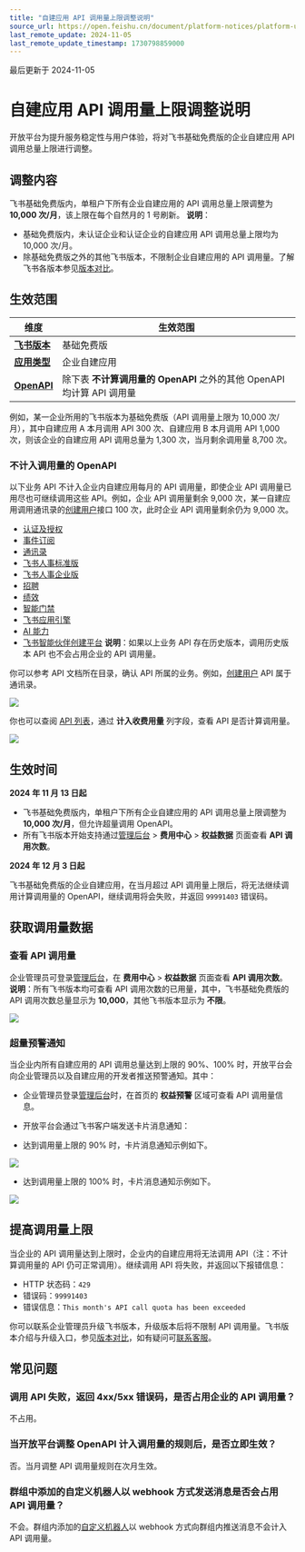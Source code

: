 ```yaml
---
title: "自建应用 API 调用量上限调整说明"
source_url: https://open.feishu.cn/document/platform-notices/platform-updates-/custom-app-api-call-limit
last_remote_update: 2024-11-05
last_remote_update_timestamp: 1730798859000
---
```

最后更新于 2024-11-05

# 自建应用 API 调用量上限调整说明

开放平台为提升服务稳定性与用户体验，将对飞书基础免费版的企业自建应用 API 调用总量上限进行调整。

## 调整内容

飞书基础免费版内，单租户下所有企业自建应用的 API 调用总量上限调整为 **10,000 次/月**，该上限在每个自然月的 1 号刷新。
**说明**：
- 基础免费版内，未认证企业和认证企业的自建应用 API 调用总量上限均为 10,000 次/月。
- 除基础免费版之外的其他飞书版本，不限制企业自建应用的 API 调用量。了解飞书各版本参见[版本对比](https://www.feishu.cn/service)。

## 生效范围

维度 | 生效范围
--- | ---
**[飞书版本](https://www.feishu.cn/service)** | 基础免费版
**[应用类型](https://open.feishu.cn/document/home/app-types-introduction/overview)** | 企业自建应用
**[OpenAPI](https://open.feishu.cn/document/ukTMukTMukTM/uYTM5UjL2ETO14iNxkTN/server-api-list)** | 除下表 **不计算调用量的 OpenAPI** 之外的其他 OpenAPI 均计算 API 调用量

例如，某一企业所用的飞书版本为基础免费版（API 调用量上限为 10,000 次/月），其中自建应用 A 本月调用 API 300 次、自建应用 B 本月调用 API 1,000 次，则该企业的自建应用 API 调用总量为 1,300 次，当月剩余调用量 8,700 次。

### 不计入调用量的 OpenAPI

以下业务 API 不计入企业内自建应用每月的 API 调用量，即使企业 API 调用量已用尽也可继续调用这些 API。例如，企业 API 调用量剩余 9,000 次，某一自建应用调用通讯录的[创建用户](https://open.feishu.cn/document/uAjLw4CM/ukTMukTMukTM/reference/contact-v3/user/create)接口 100 次，此时企业 API 调用量剩余仍为 9,000 次。

- [认证及授权](https://open.feishu.cn/document/uAjLw4CM/ukTMukTMukTM/passport-v1/session/usum)
- [事件订阅](https://open.feishu.cn/document/ukTMukTMukTM/uYDNxYjL2QTM24iN0EjN/event-v1/outbound_ip/list)
- [通讯录](https://open.feishu.cn/document/uAjLw4CM/ukTMukTMukTM/reference/contact-v3/resources)
- [飞书人事标准版](https://open.feishu.cn/document/uAjLw4CM/ukTMukTMukTM/ehr/ehr-v1/employee/list)
- [飞书人事企业版](https://open.feishu.cn/document/uAjLw4CM/ukTMukTMukTM/reference/corehr-v1/overview)
- [招聘](https://open.feishu.cn/document/ukTMukTMukTM/uMzM1YjLzMTN24yMzUjN/hire-v1/recruitment-development-guide)
- [绩效](https://open.feishu.cn/document/uAjLw4CM/ukTMukTMukTM/performance-v1/semester/list)
- [智能门禁](https://open.feishu.cn/document/uAjLw4CM/ukTMukTMukTM/acs-v1/development-guide)
- [飞书应用引擎](https://open.feishu.cn/document/uAjLw4CM/ukTMukTMukTM/apaas-v1/application-function/invoke)
- [AI 能力](https://open.feishu.cn/document/uAjLw4CM/ukTMukTMukTM/reference/ai/optical_char_recognition-v1/image/basic_recognize)
- [飞书智能伙伴创建平台](https://open.feishu.cn/document/uAjLw4CM/ukTMukTMukTM/aily-v1/aily_session/create)
**说明**：如果以上业务 API 存在历史版本，调用历史版本 API 也不会占用企业的 API 调用量。

你可以参考 API 文档所在目录，确认 API 所属的业务。例如，[创建用户](https://open.feishu.cn/document/uAjLw4CM/ukTMukTMukTM/reference/contact-v3/user/create) API 属于通讯录。

![](https://sf3-cn.feishucdn.com/obj/open-platform-opendoc/b7157a4e4572ac1a07ce5ac2080be423_Qn7blVJXvX.png?height=946&lazyload=true&maxWidth=600&width=2866)

你也可以查阅 [API 列表](https://open.feishu.cn/document/ukTMukTMukTM/uYTM5UjL2ETO14iNxkTN/server-api-list)，通过 **计入收费用量** 列字段，查看 API 是否计算调用量。

![](https://sf3-cn.feishucdn.com/obj/open-platform-opendoc/61980d739e4eb544e21988a81459907d_oAsF5MHqc2.png?height=486&lazyload=true&maxWidth=600&width=1742)

## 生效时间

**2024 年 11 月 13 日起**

- 飞书基础免费版内，单租户下所有企业自建应用的 API 调用总量上限调整为 **10,000 次/月**，但允许超量调用 OpenAPI。
- 所有飞书版本开始支持通过[管理后台](https://www.feishu.cn/admin) > **费用中心** > **权益数据** 页面查看 **API 调用次数**。

**2024 年 12 月 3 日起**

飞书基础免费版的企业自建应用，在当月超过 API 调用量上限后，将无法继续调用计算调用量的 OpenAPI，继续调用将会失败，并返回 `99991403` 错误码。

## 获取调用量数据

### 查看 API 调用量

企业管理员可登录[管理后台](https://www.feishu.cn/admin)，在 **费用中心** > **权益数据** 页面查看 **API 调用次数**。
**说明**：所有飞书版本均可查看 API 调用次数的已用量，其中，飞书基础免费版的 API 调用次数总量显示为 **10,000**，其他飞书版本显示为 **不限**。

![](https://sf3-cn.feishucdn.com/obj/open-platform-opendoc/ff6f7f40593fcaeb59668c063de00176_DZZoXwAOhA.png?height=1408&lazyload=true&maxWidth=600&width=2882)

### 超量预警通知

当企业内所有自建应用的 API 调用总量达到上限的 90%、100% 时，开放平台会向企业管理员以及自建应用的开发者推送预警通知。其中：

- 企业管理员登录[管理后台](https://www.feishu.cn/admin)时，在首页的 **权益预警** 区域可查看 API 调用量信息。

- 开放平台会通过飞书客户端发送卡片消息通知：

- 达到调用量上限的 90% 时，卡片消息通知示例如下。

![](https://sf3-cn.feishucdn.com/obj/open-platform-opendoc/b498fabc88ab25f2a01fce04b798f95e_TAxGOt9d48.png?height=1018&lazyload=true&maxWidth=600&width=2354)

- 达到调用量上限的 100% 时，卡片消息通知示例如下。

![](https://sf3-cn.feishucdn.com/obj/open-platform-opendoc/ce92bb2c20bd8855ec1e64c28406d785_sP33QI71ZC.png?height=952&lazyload=true&maxWidth=600&width=2360)

## 提高调用量上限

当企业的 API 调用量达到上限时，企业内的自建应用将无法调用 API（注：不计算调用量的 API 仍可正常调用）。继续调用 API 将失败，并返回以下报错信息：

- HTTP 状态码：`429`
- 错误码：`99991403`
- 错误信息：`This month's API call quota has been exceeded`

你可以联系企业管理员升级飞书版本，升级版本后将不限制 API 调用量。飞书版本介绍与升级入口，参见[版本对比](https://www.feishu.cn/service)，如有疑问可[联系客服](https://applink.feishu.cn/client/web_url/open?width=400&height=600&mode=window&url=https%3A%2F%2Fwww.feishu.cn%2Focic%3Fsource%3D1%26channel_id%3D36)。

## 常见问题

### 调用 API 失败，返回 4xx/5xx 错误码，是否占用企业的 API 调用量？

不占用。

### 当开放平台调整 OpenAPI 计入调用量的规则后，是否立即生效？

否。当月调整 API 调用量规则在次月生效。

### 群组中添加的自定义机器人以 webhook 方式发送消息是否会占用 API 调用量？

不会。群组内添加的[自定义机器人](https://open.feishu.cn/document/ukTMukTMukTM/ucTM5YjL3ETO24yNxkjN)以 webhook 方式向群组内推送消息不会计入 API 调用量。
